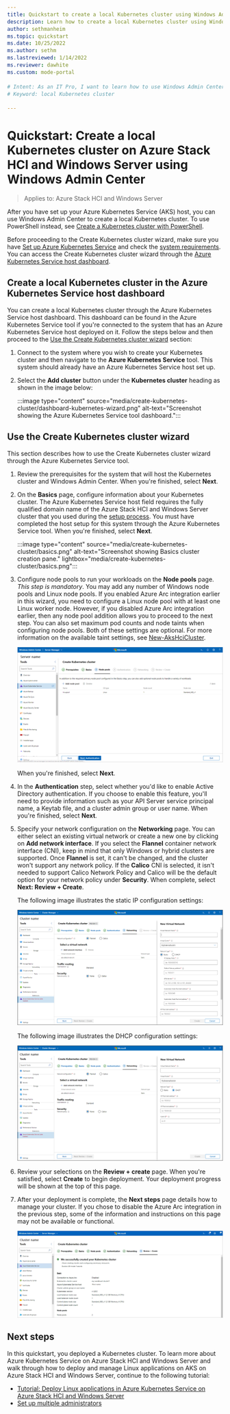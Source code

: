 ```yaml
---
title: Quickstart to create a local Kubernetes cluster using Windows Admin Center
description: Learn how to create a local Kubernetes cluster using Windows Admin Center
author: sethmanheim
ms.topic: quickstart
ms.date: 10/25/2022
ms.author: sethm 
ms.lastreviewed: 1/14/2022
ms.reviewer: dawhite
ms.custom: mode-portal

# Intent: As an IT Pro, I want to learn how to use Windows Admin Center to create a local Kubernetes cluster.
# Keyword: local Kubernetes cluster

---
```

# Quickstart: Create a local Kubernetes cluster on Azure Stack HCI and Windows Server using Windows Admin Center

> Applies to: Azure Stack HCI and Windows Server

After you have set up your Azure Kubernetes Service (AKS) host, you can use Windows Admin Center to create a local Kubernetes cluster. To use PowerShell instead, see [Create a Kubernetes cluster with PowerShell](kubernetes-walkthrough-powershell.md).

Before proceeding to the Create Kubernetes cluster wizard, make sure you have [Set up Azure Kubernetes Service](setup.md) and check the [system requirements](system-requirements.md). You can access the Create Kubernetes cluster wizard through the [Azure Kubernetes Service host dashboard](#create-a-local-kubernetes-cluster-in-the-azure-kubernetes-service-host-dashboard).

## Create a local Kubernetes cluster in the Azure Kubernetes Service host dashboard

You can create a local Kubernetes cluster through the Azure Kubernetes Service host dashboard. This dashboard can be found in the Azure Kubernetes Service tool if you're connected to the system that has an Azure Kubernetes Service host deployed on it. Follow the steps below and then proceed to the [Use the Create Kubernetes cluster wizard](#use-the-create-kubernetes-cluster-wizard) section:

1. Connect to the system where you wish to create your Kubernetes cluster and then navigate to the **Azure Kubernetes Service** tool. This system should already have an Azure Kubernetes Service host set up.

2. Select the **Add cluster** button under the **Kubernetes cluster** heading as shown in the image below:

   :::image type="content" source="media/create-kubernetes-cluster/dashboard-kubernetes-wizard.png" alt-text="Screenshot showing the Azure Kubernetes Service tool dashboard.":::

## Use the Create Kubernetes cluster wizard

This section describes how to use the Create Kubernetes cluster wizard through the Azure Kubernetes Service tool.  

1. Review the prerequisites for the system that will host the Kubernetes cluster and Windows Admin Center. When you're finished, select **Next**.

2. On the **Basics** page, configure information about your Kubernetes cluster. The Azure Kubernetes Service host field requires the fully qualified domain name of the Azure Stack HCI and Windows Server cluster that you used during the [setup process](setup.md). You must have completed the host setup for this system through the Azure Kubernetes Service tool. When you're finished, select **Next**.

    :::image type="content" source="media/create-kubernetes-cluster/basics.png" alt-text="Screenshot showing Basics cluster creation pane." lightbox="media/create-kubernetes-cluster/basics.png":::

3. Configure node pools to run your workloads on the **Node pools** page. *This step is mandatory*. You may add any number of Windows node pools and Linux node pools. If you enabled Azure Arc integration earlier in this wizard, you need to configure a Linux node pool with at least one Linux worker node. However, if you disabled Azure Arc integration earlier, then any node pool addition allows you to proceed to the next step. You can also set maximum pod counts and node taints when configuring node pools. Both of these settings are optional. For more information on the available taint settings, see [New-AksHciCluster](./reference/ps/new-akshcicluster.md#new-aks-hci-cluster-with-a-linux-node-pool-and-taints).

    ![Screenshot that illustrates the Node pools page of the Kubernetes cluster wizard where you can configure maximum pod counts and taints.](./media/create-kubernetes-cluster/node-pool-added.png)

   When you're finished, select **Next**.

4. In the **Authentication** step, select whether you'd like to enable Active Directory authentication. If you choose to enable this feature, you'll need to provide information such as your API Server service principal name, a Keytab file, and a cluster admin group or user name. When you're finished, select **Next**.

5. Specify your network configuration on the **Networking** page. You can either select an existing virtual network or create a new one by clicking on **Add network interface**. If you select the **Flannel** container network interface (CNI), keep in mind that only Windows or hybrid clusters are supported. Once **Flannel** is set, it can't be changed, and the cluster won't support any network policy. If the **Calico** CNI is selected, it isn't needed to support Calico Network Policy and Calico will be the default option for your network policy under **Security**. When complete, select **Next: Review + Create**.

    The following image illustrates the static IP configuration settings:

    [![Illustrates the Networking, static page of the Kubernetes cluster wizard.](./media/create-kubernetes-cluster/networking-static.png)](./media/create-kubernetes-cluster/networking-static.png#lightbox)

   The following image illustrates the DHCP configuration settings:

    [![Illustrates the Networking, DHCP page of the Kubernetes cluster wizard.](./media/create-kubernetes-cluster/networking-dhcp.png)](./media/create-kubernetes-cluster/networking-dhcp.png#lightbox)

6. Review your selections on the **Review + create** page. When you're satisfied, select **Create** to begin deployment. Your deployment progress will be shown at the top of this page.

7. After your deployment is complete, the **Next steps** page details how to manage your cluster. If you chose to disable the Azure Arc integration in the previous step, some of the information and instructions on this page may not be available or functional.

    [![Illustrates the successful completion of the Kubernetes cluster.](./media/create-kubernetes-cluster/deployment-complete.png)](./media/create-kubernetes-cluster/deployment-complete.png#lightbox)

## Next steps

In this quickstart, you deployed a Kubernetes cluster. To learn more about Azure Kubernetes Service on Azure Stack HCI and Windows Server and walk through how to deploy and manage Linux applications on AKS on Azure Stack HCI and Windows Server, continue to the following tutorial:

- [Tutorial: Deploy Linux applications in Azure Kubernetes Service on Azure Stack HCI and Windows Server](deploy-linux-application.md)
- [Set up multiple administrators](./set-multiple-administrators.md)
